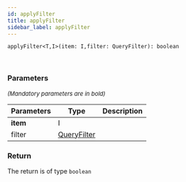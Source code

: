 ```yaml
---
id: applyFilter
title: applyFilter
sidebar_label: applyFilter
---
```


```tsx
applyFilter<T,I>(item: I,filter: QueryFilter): boolean
```
<br/>



### Parameters

<font size="2"><i>(Mandatory parameters are in bold)</i></font>

| Parameters | Type | Description |
| --------- | ---- | ----------- |
| **item** | I |  |
| filter | [QueryFilter](/framework-api/interfaces/QueryFilter.md) |  |


### Return



The return is of type <code>boolean</code>